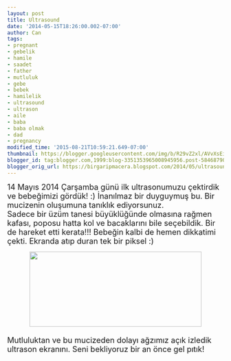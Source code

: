 ```yaml
---
layout: post
title: Ultrasound
date: '2014-05-15T18:26:00.002-07:00'
author: Can
tags:
- pregnant
- gebelik
- hamile
- saadet
- father
- mutluluk
- gebe
- bebek
- hamilelik
- ultrasound
- ultrason
- aile
- baba
- baba olmak
- dad
- pregnancy
modified_time: '2015-08-21T10:59:21.649-07:00'
thumbnail: https://blogger.googleusercontent.com/img/b/R29vZ2xl/AVvXsEiMOWyTpHz3Q8ieZ0F2v0jqoAie_-fa8dUbpgXBy2UxMQAD-SDDVt5j-k5-fFUW2Ando4MsFQCs3WM5HE2xJ1UbLA_n0nM7eBlgoEMYjj-3g2F_3uGwBhxt0RsQqWcutNHChhsmOnsDMno/s72-c/8hafta.jpg
blogger_id: tag:blogger.com,1999:blog-3351353965008945956.post-5846879019717377404
blogger_orig_url: https://birgaripmacera.blogspot.com/2014/05/ultrasound.html
---
```


<span style="font-size: large;">14 Mayıs 2014 Çarşamba günü ilk ultrasonumuzu çektirdik ve bebeğimizi gördük! :) İnanılmaz bir duyguymuş bu. Bir mucizenin oluşumuna tanıklık ediyorsunuz. </span><br />
<a name='more'></a><span style="font-size: large;">Sadece bir üzüm tanesi büyüklüğünde olmasına rağmen kafası, poposu hatta kol ve bacaklarını bile seçebildik. Bir de hareket etti kerata!!!&nbsp;</span><span style="font-size: large;">Bebeğin kalbi de hemen dikkatimi çekti. Ekranda atıp duran tek bir piksel :)</span><br />
<div class="separator" style="clear: both; text-align: center;">
<a href="https://blogger.googleusercontent.com/img/b/R29vZ2xl/AVvXsEiMOWyTpHz3Q8ieZ0F2v0jqoAie_-fa8dUbpgXBy2UxMQAD-SDDVt5j-k5-fFUW2Ando4MsFQCs3WM5HE2xJ1UbLA_n0nM7eBlgoEMYjj-3g2F_3uGwBhxt0RsQqWcutNHChhsmOnsDMno/s1600/8hafta.jpg" imageanchor="1" style="margin-left: 1em; margin-right: 1em;"><img border="0" height="175" src="https://blogger.googleusercontent.com/img/b/R29vZ2xl/AVvXsEiMOWyTpHz3Q8ieZ0F2v0jqoAie_-fa8dUbpgXBy2UxMQAD-SDDVt5j-k5-fFUW2Ando4MsFQCs3WM5HE2xJ1UbLA_n0nM7eBlgoEMYjj-3g2F_3uGwBhxt0RsQqWcutNHChhsmOnsDMno/s1600/8hafta.jpg" width="400" /></a></div>
<span style="font-size: large;"><br /></span>
<span style="font-size: large;">Mutluluktan ve bu mucizeden dolayı ağzımız açık izledik ultrason ekranını. Seni bekliyoruz bir an önce gel pıtık!</span>